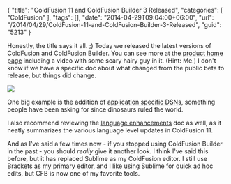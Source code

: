 {
	"title": "ColdFusion 11 and ColdFusion Builder 3 Released",
	"categories": [
		"ColdFusion"
	],
	"tags": [],
	"date": "2014-04-29T09:04:00+06:00",
	"url": "/2014/04/29/ColdFusion-11-and-ColdFusion-Builder-3-Released",
	"guid": "5213"
}

<p>
Honestly, the title says it all. ;) Today we released the latest versions of ColdFusion and ColdFusion Builder. You can see more at the <a href="http://www.adobe.com/products/coldfusion-family.html">product home page</a> including a video with some scary hairy guy in it. (Hint: Me.) I don't know if we have a specific doc about what changed from the public beta to release, but things did change. 
</p>
<!--more-->
<p>
<img src="http://www.raymondcamden.com/images/cf112.png" />
</p>

<p>
One big example is the addition of <a href="https://wikidocs.adobe.com/wiki/display/coldfusionen/Application+variables">application specific DSNs</a>, something people have been asking for since dinosaurs ruled the world.
</p>

<p>
I also recommend reviewing the <a href="https://wikidocs.adobe.com/wiki/display/coldfusionen/ColdFusion+Language+Enhancements">language enhancements</a> doc as well, as it neatly summarizes the various language level updates in ColdFusion 11. 
</p>

<p>
And as I've said a few times now - if you stopped using ColdFusion Builder in the past - you should <i>really</i> give it another look. I think I've said this before, but it has replaced Sublime as my ColdFusion editor. I still use Brackets as my primary editor, and I like using Sublime for quick ad hoc edits, but CFB is now one of my favorite tools.
</p>